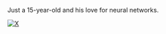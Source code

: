 Just a 15-year-old and his love for neural networks.



[![X](https://img.shields.io/badge/X-black.svg?logo=X&logoColor=white)](https://x.com/ve6ant)
